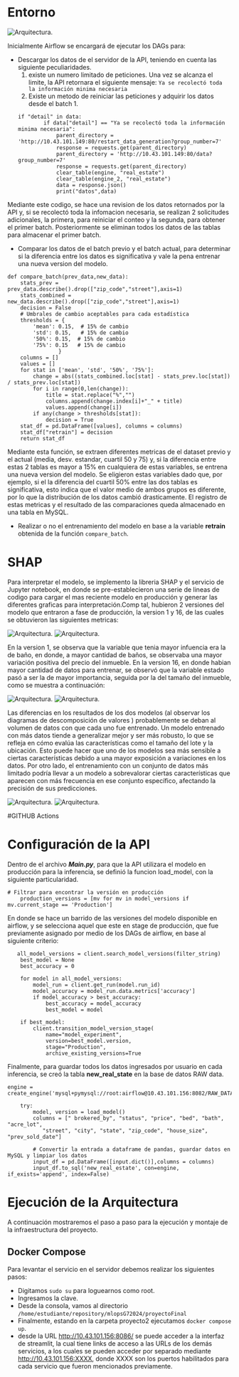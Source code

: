 # Entorno #

![Arquitectura.](./img/arquitectura_3.png) 

Inicialmente Airflow se encargará de ejecutar los DAGs para:

- Descargar los datos de el servidor de la API, teniendo en cuenta las siguiente peculiaridades.
    1. existe un numero limitado de peticiones. Una vez se alcanza el limite, la API retornara el siguiente mensaje: ```Ya se recolectó toda la información minima necesaria```
   2. Existe un metodo de reiniciar las peticiones y adquirir los datos desde el batch 1.
    ```
    if "detail" in data:
            if data["detail"] == "Ya se recolectó toda la información minima necesaria":
                parent_directory = 'http://10.43.101.149:80/restart_data_generation?group_number=7'
                response = requests.get(parent_directory)
                parent_directory = 'http://10.43.101.149:80/data?group_number=7'
                response = requests.get(parent_directory)
                clear_table(engine, "real_estate")
                clear_table(engine_2, "real_estate")     
                data = response.json()    
                print("datos",data)
    ```
Mediante este codigo, se hace una revision de los datos retornados por la API y, si se recolectó toda la infomacion necesaria, se realizan 2 solicitudes adicionales, la primera, para reiniciar el conteo y la segunda, para obtener el primer batch. Posteriormente se eliminan todos los datos de las tablas para almacenar el primer batch.

- Comparar los datos de el batch previo y el batch actual, para determinar si la diferencia entre los datos es significativa y vale la pena entrenar una nueva version del modelo.
```
def compare_batch(prev_data,new_data):
    stats_prev = prev_data.describe().drop(["zip_code","street"],axis=1)
    stats_combined = new_data.describe().drop(["zip_code","street"],axis=1)
    decision = False
    # Umbrales de cambio aceptables para cada estadística
    thresholds = {
        'mean': 0.15,  # 15% de cambio
        'std': 0.15,   # 15% de cambio
        '50%': 0.15,  # 15% de cambio
        '75%': 0.15   # 15% de cambio
                }
    columns = []
    values = []
    for stat in ['mean', 'std', '50%', '75%']:
        change = abs((stats_combined.loc[stat] - stats_prev.loc[stat]) / stats_prev.loc[stat])
        for i in range(0,len(change)):
            title = stat.replace("%","")
            columns.append(change.index[i]+"_" + title)
            values.append(change[i])
        if any(change > thresholds[stat]):
            decision = True
    stat_df = pd.DataFrame([values], columns = columns)
    stat_df["retrain"] = decision
    return stat_df
```
Mediante esta función, se extraen diferentes metricas de el dataset previo y el actual (media, desv. estandar, cuartil 50 y 75) y, si la diferencia entre estas 2 tablas es mayor a 15% en cualquiera de estas variables, se entrena una nueva version del modelo. Se eligieron estas variables dado que, por ejemplo, si el la diferencia del cuartil 50% entre las dos tablas es significativa, esto indica que el valor medio de ambos grupos es diferente, por lo que la distribución de los datos cambió drasticamente. El registro de estas metricas y el resultado de las comparaciones queda almacenado en una tabla en MySQL.
- Realizar o no el entrenamiento del modelo en base a la variable **retrain** obtenida de la función ```compare_batch```.
# SHAP

Para interpretar el modelo, se implemento la libreria SHAP y el servicio de Jupyter notebook, en donde se pre-establecieron una serie de lineas de codigo para cargar el mas reciente modelo en producción y generar las diferentes graficas para interpretación.Comp tal, hubieron 2 versiones del modelo que entraron a fase de producción, la version 1 y 16, de las cuales se obtuvieron las siguientes metricas:

![Arquitectura.](./img/SHAP_M1-1.png) 
![Arquitectura.](./img/SHAP_M2-1.png) 

En la version 1, se observa que la variable que tenia mayor infuencia era la de baño, en donde, a mayor cantidad de baños, se observaba una mayor variación positiva del precio del inmueble. En la version 16, en donde habian mayor cantidad de datos para entrenar, se observó que la variable estado pasó a ser la de mayor importancia, seguida por la del tamaño del inmueble, como se muestra a continuación:

![Arquitectura.](./img/SHAP_M1-2.png)
![Arquitectura.](./img/SHAP_M2-2.png)

Las diferencias en los resultados de los dos modelos  (al observar los diagramas de descomposición de valores ) probablemente se deban al volumen de datos con que cada uno fue entrenado. Un modelo entrenado con más datos tiende a generalizar mejor y ser más robusto, lo que se refleja en cómo evalúa las características como el tamaño del lote y la ubicación. Esto puede hacer que uno de los modelos sea más sensible a ciertas características debido a una mayor exposición a variaciones en los datos. Por otro lado, el entrenamiento con un conjunto de datos más limitado podría llevar a un modelo a sobrevalorar ciertas características que aparecen con más frecuencia en ese conjunto específico, afectando la precisión de sus predicciones.

![Arquitectura.](./img/SHAP_M1-3.png)
![Arquitectura.](./img/SHAP_M2-3.png)

#GITHUB Actions
 
# Configuración de la API

Dentro de el archivo ***Main.py***, para que la API utilizara el modelo en producción para la inferencia, se definió la funcion load_model, con la siguiente particularidad. 

```
# Filtrar para encontrar la versión en producción
    production_versions = [mv for mv in model_versions if mv.current_stage == 'Production']
```
En donde se hace un barrido de las versiones del modelo disponible en airflow, y se selecciona aquel que este en stage de producción, que fue previamente asignado por medio de los DAGs de airflow, en base al siguiente criterio:

```
   all_model_versions = client.search_model_versions(filter_string)
    best_model = None
    best_accuracy = 0

    for model in all_model_versions:
        model_run = client.get_run(model.run_id)
        model_accuracy = model_run.data.metrics['accuracy']
        if model_accuracy > best_accuracy:
            best_accuracy = model_accuracy
            best_model = model

    if best_model:
        client.transition_model_version_stage(
            name="model_experiment",
            version=best_model.version,
            stage="Production",
            archive_existing_versions=True
```
Finalmente, para guardar todos los datos ingresados por usuario en cada inferencia, se creó la tabla **new_real_state** en la base de datos RAW data.
```
engine = create_engine('mysql+pymysql://root:airflow@10.43.101.156:8082/RAW_DATA')
   
    try:
        model, version = load_model()
        columns = [" brokered_by", "status", "price", "bed", "bath", "acre_lot", 
		   "street", "city", "state", "zip_code", "house_size", "prev_sold_date"]

        # Convertir la entrada a dataframe de pandas, guardar datos en MySQL y limpiar los datos
        input_df = pd.DataFrame([input.dict()],columns = columns)
        input_df.to_sql('new_real_estate', con=engine, if_exists='append', index=False)
```

# Ejecución de la Arquitectura
A continuación mostraremos el paso a paso para la ejecución y montaje de la infraestructura del proyecto.

## Docker Compose
Para levantar el servicio en el servidor debemos realizar los siguientes pasos:
- Digitamos ``` sudo su ``` para loguearnos como root.
- Ingresamos la clave.
- Desde la consola, vamos al directorio ``` /home/estudiante/repository/mlopsG72024/proyectoFinal ```
- Finalmente, estando en la carpeta proyecto2 ejecutamos ``` docker compose up ```.
- desde la URL http://10.43.101.156:8086/ se puede acceder a la interfaz de streamlit, la cual tiene links de acceso a las URLs de los demás servicios, a los cuales se pueden acceder por separado mediante http://10.43.101.156:XXXX, donde XXXX son los puertos habilitados para cada servicio que fueron mencionados previamente.


 
